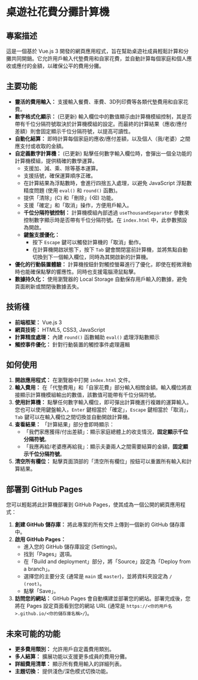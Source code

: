 # 桌遊社花費分攤計算機

## 專案描述
這是一個基於 Vue.js 3 開發的網頁應用程式，旨在幫助桌遊社成員輕鬆計算和分攤共同開銷。它允許用戶輸入代墊費用和自家花費，並自動計算每個家庭和個人應收或應付的金額，以確保公平的費用分攤。

## 主要功能
*   **靈活的費用輸入：** 支援輸入餐費、車費、3D列印費等各類代墊費用和自家花費。
*   **數字格式化顯示：** (已更新) 輸入欄位中的數值顯示由計算機模組控制，其是否帶有千位分隔符號取決於計算機模組的設定。而最終的計算結果（應收/應付差額）則會固定顯示千位分隔符號，以提高可讀性。
*   **自動化結算：** 即時計算每個家庭的應收/應付差額，以及個人（我/老婆）之間應支付或收取的金額。
*   **自定義數字計算機：** (已更新) 點擊任何數字輸入欄位時，會彈出一個全功能的計算機模組，提供精確的數學運算。
    *   支援加、減、乘、除等基本運算。
    *   支援括號，確保運算順序正確。
    *   在計算結果為浮點數時，會進行四捨五入處理，以避免 JavaScript 浮點數精度問題 (使用 `eval()` 和 `round()` 函數)。
    *   提供「清除」(C) 和「刪除」(⌫) 功能。
    *   支援「確定」和「取消」操作，方便用戶輸入。
    *   **千位分隔符號控制：** 計算機模組內部透過 `useThousandSeparator` 參數來控制數字顯示時是否帶有千位分隔符號。在 `index.html` 中，此參數預設為開啟。
    *   **鍵盤支援優化：**
        *   按下 `Escape` 鍵可以觸發計算機的「取消」動作。
        *   在計算機開啟狀態下，按下 `Tab` 鍵會關閉當前計算機，並將焦點自動切換到下一個輸入欄位，同時為其開啟新的計算機。
*   **優化的行動裝置體驗：** 計算機按鈕針對觸控螢幕進行了優化，即使在輕微滑動時也能確保點擊的響應性。同時也支援電腦滑鼠點擊。
*   **數據持久化：** 使用瀏覽器的 Local Storage 自動保存用戶輸入的數據，避免頁面刷新或關閉後數據丟失。

## 技術棧
*   **前端框架：** Vue.js 3
*   **網頁技術：** HTML5, CSS3, JavaScript
*   **計算精度處理：** 內建 `round()` 函數輔助 `eval()` 處理浮點數顯示
*   **觸控事件優化：** 針對行動裝置的觸控事件處理邏輯

## 如何使用
1.  **開啟應用程式：** 在瀏覽器中打開 `index.html` 文件。
2.  **輸入費用：** 在「代墊費用」和「自家花費」部分輸入相關金額。輸入欄位將直接顯示計算機模組輸出的數值，該數值可能帶有千位分隔符號。
3.  **使用計算機：** 點擊任何數字輸入欄位，即可彈出計算機進行複雜的運算輸入。您也可以使用鍵盤輸入，`Enter` 鍵相當於「確定」，`Escape` 鍵相當於「取消」，`Tab` 鍵可以在輸入欄位之間切換並自動開啟計算機。
4.  **查看結果：** 「計算結果」部分會即時顯示：
    *   「我們家應獲得/付出差額」：顯示家庭總體上的收支情況，**固定顯示千位分隔符號**。
    *   「我應再給/老婆應再給我」：顯示夫妻兩人之間需要結算的金額，**固定顯示千位分隔符號**。
5.  **清空所有欄位：** 點擊頁面頂部的「清空所有欄位」按鈕可以重置所有輸入和計算結果。

## 部署到 GitHub Pages
您可以輕鬆將此計算機部署到 GitHub Pages，使其成為一個公開的網頁應用程式：
1.  **創建 GitHub 儲存庫：** 將此專案的所有文件上傳到一個新的 GitHub 儲存庫中。
2.  **啟用 GitHub Pages：**
    *   進入您的 GitHub 儲存庫設定 (Settings)。
    *   找到「Pages」選項。
    *   在「Build and deployment」部分，將「Source」設定為「Deploy from a branch」。
    *   選擇您的主要分支 (通常是 `main` 或 `master`)，並將資料夾設定為 `/ (root)`。
    *   點擊「Save」。
3.  **訪問您的網站：** GitHub Pages 會自動構建並部署您的網站。部署完成後，您將在 Pages 設定頁面看到您的網站 URL (通常是 `https://<你的用戶名>.github.io/<你的儲存庫名稱>/`)。

## 未來可能的功能
*   **更多費用類別：** 允許用戶自定義費用類別。
*   **多人結算：** 擴展功能以支援更多成員的費用分攤。
*   **詳細費用清單：** 顯示所有費用輸入的詳細列表。
*   **主題切換：** 提供淺色/深色模式切換功能。

